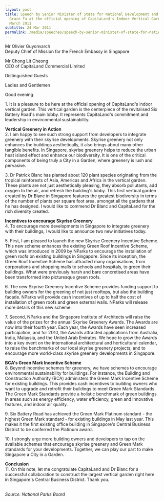 ```yaml
---
layout: post
title: Speech by Senior Minister of State for National Development and Education
  Grace Fu at the official opening of CapitaLand's Indoor Vertical Garden, 24
  March 2011
subtitle: 24 Mar 2011
permalink: /media/speeches/speech-by-senior-minister-of-state-for-national-development-and-education-grace-fu-at-the-official-opening-of-capitaland's-indoor-vertical-garden-24-march-2011
---
```

Mr Olivier Guyonvarch  
Deputy Chief of Mission for the French Embassy in Singapore

Mr Chong Lit Cheong
<br>CEO of CapitaLand Commercial Limited

Distinguished Guests

Ladies and Gentlemen

Good evening.

1.&nbsp;It is a pleasure to be here at the official opening of CapitaLand's indoor vertical garden. This vertical garden is the centerpiece of the revitalised Six Battery Road's main lobby. It represents CapitaLand's commitment and leadership in environmental sustainability.

**Vertical Greenery in Action**  
2.&nbsp;I am happy to see such strong support from developers to integrate greenery with their skyrise developments. Skyrise greenery not only enhances the buildings aesthetically, it also brings about many other tangible benefits. In Singapore, skyrise greenery helps to reduce the urban heat island effect and enhance our biodiversity. It is one of the critical components of being truly a City in a Garden, where greenery is lush and pervasive.

3.&nbsp;Dr Patrick Blanc has planted about 120 plant species originating from the tropical rainforests of Asia, Americas and Africa in the vertical garden. These plants are not just aesthetically pleasing, they absorb pollutants, add oxygen to the air, and refresh the building's lobby. This first vertical garden created by Dr Blanc in Singapore features the greatest biodiversity in terms of the number of plants per square foot area, amongst all the gardens that he has designed. I would like to commend Dr Blanc and CapitaLand for the rich diversity created.

**Incentives to encourage Skyrise Greenery**  
4.&nbsp;To encourage more developments in Singapore to integrate greenery with their buildings, I would like to announce two new initiatives today.

5.&nbsp;First, I am pleased to launch the new Skyrise Greenery Incentive Scheme. This new scheme enhances the existing Green Roof Incentive Scheme, which was introduced in 2009 by NParks to encourage the installation of green roofs on existing buildings in Singapore. Since its inception, the Green Roof Incentive Scheme has attracted many organisations, from corporations and shopping malls to schools and hospitals, to green their buildings. What were previously harsh and bare concretised areas have been transformed into picturesque green roofs.

6.&nbsp;The new Skyrise Greenery Incentive Scheme provides funding support to building owners for the greening of not just rooftops, but also the building facade. NParks will provide cash incentives of up to half the cost of installation of green roofs and green external walls. NParks will release more details of this new scheme.

7.&nbsp;Second, NParks and the Singapore Institute of Architects will raise the value of the prizes for the annual Skyrise Greenery Awards. The Awards are now into their fourth year. Each year, the Awards have seen increased participation, and for 2010, the Awards attracted applications from Australia, India, Malaysia, and the United Arab Emirates. We hope to grow the Awards into a key event on the international architectural and horticultural calendar, to raise the benchmarks of our local skyrise greenery projects, and to encourage more world-class skyrise greenery developments in Singapore.

**BCA's Green Mark Incentive Scheme**  
8.&nbsp;Beyond incentive schemes for greenery, we have schemes to encourage environmental sustainability for buildings. For instance, the Building and Construction Authority (BCA) administers the Green Mark Incentive Scheme for existing buildings. This provides cash incentives to building owners who want to upgrade and retrofit their buildings to meet Green Mark Standards. The Green Mark Standards provide a holistic benchmark of green buildings in areas such as energy efficiency, water efficiency, green and innovative features, and indoor air quality.

9.&nbsp;Six Battery Road has achieved the Green Mark Platinum standard - the highest Green Mark standard - for existing buildings in May last year. This makes it the first existing office building in Singapore's Central Business District to be conferred the Platinum award.

10.&nbsp;I strongly urge more building owners and developers to tap on the available schemes that encourage skyrise greenery and Green Mark standards for your developments. Together, we can play our part to make Singapore a City in a Garden.

**Conclusion**  
11.&nbsp;On this note, let me congratulate CapitaLand and Dr Blanc for a successful collaboration to construct the largest vertical garden right here in Singapore's Central Business District. Thank you.
<br><br>

*Source: National Parks Board*